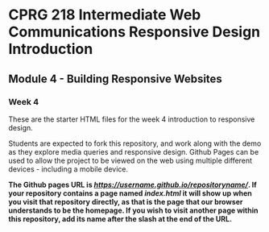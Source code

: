 # CPRG 218 Intermediate Web Communications Responsive Design Introduction
## Module 4 - Building Responsive Websites
### Week 4
These are the starter HTML files for the week 4 introduction to responsive design.

Students are expected to fork this repository, and work along with the demo as they explore media queries and responsive design. Github Pages can be used to allow the project to be viewed on the web using multiple different devices - including a mobile device.

**The Github pages URL is _https://username.github.io/repositoryname/_. If your repository contains a page named _index.html_ it will show up when you visit that repository directly, as that is the page that our browser understands to be the homepage. If you wish to visit another page within this repository, add its name after the slash at the end of the URL.**